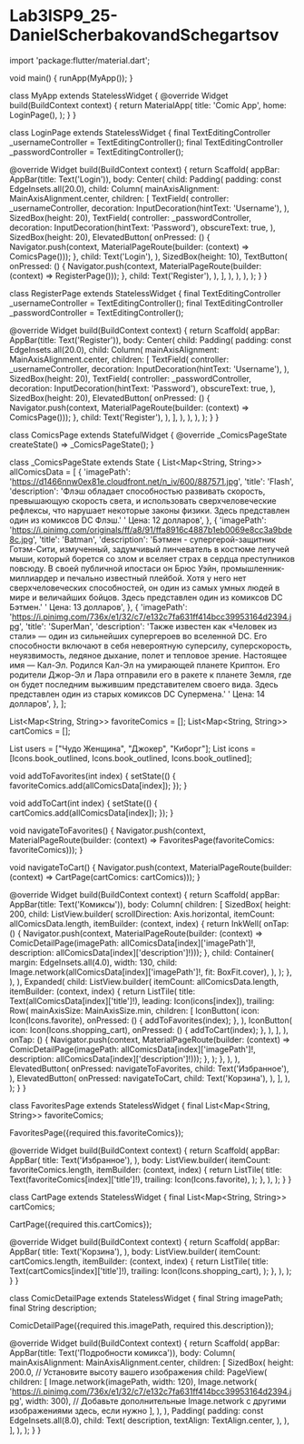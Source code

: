 # Lab3ISP9_25-DanielScherbakovandSchegartsov 
import 'package:flutter/material.dart';

void main() {
  runApp(MyApp());
}

class MyApp extends StatelessWidget {
  @override
  Widget build(BuildContext context) {
    return MaterialApp(
      title: 'Comic App',
      home: LoginPage(),
    );
  }
}

class LoginPage extends StatelessWidget {
  final TextEditingController _usernameController = TextEditingController();
  final TextEditingController _passwordController = TextEditingController();

  @override
  Widget build(BuildContext context) {
    return Scaffold(
      appBar: AppBar(title: Text('Login')),
      body: Center(
        child: Padding(
          padding: const EdgeInsets.all(20.0),
          child: Column(
            mainAxisAlignment: MainAxisAlignment.center,
            children: <Widget>[
              TextField(
                controller: _usernameController,
                decoration: InputDecoration(hintText: 'Username'),
              ),
              SizedBox(height: 20),
              TextField(
                controller: _passwordController,
                decoration: InputDecoration(hintText: 'Password'),
                obscureText: true,
              ),
              SizedBox(height: 20),
              ElevatedButton(
                onPressed: () {
                  Navigator.push(context, MaterialPageRoute(builder: (context) => ComicsPage()));
                },
                child: Text('Login'),
              ),
              SizedBox(height: 10),
              TextButton(
                onPressed: () {
                  Navigator.push(context, MaterialPageRoute(builder: (context) => RegisterPage()));
                },
                child: Text('Register'),
              ),
            ],
          ),
        ),
      ),
    );
  }
}

class RegisterPage extends StatelessWidget {
  final TextEditingController _usernameController = TextEditingController();
  final TextEditingController _passwordController = TextEditingController();

  @override
  Widget build(BuildContext context) {
    return Scaffold(
      appBar: AppBar(title: Text('Register')),
      body: Center(
        child: Padding(
          padding: const EdgeInsets.all(20.0),
          child: Column(
            mainAxisAlignment: MainAxisAlignment.center,
            children: <Widget>[
              TextField(
                controller: _usernameController,
                decoration: InputDecoration(hintText: 'Username'),
              ),
              SizedBox(height: 20),
              TextField(
                controller: _passwordController,
                decoration: InputDecoration(hintText: 'Password'),
                obscureText: true,
              ),
              SizedBox(height: 20),
              ElevatedButton(
                onPressed: () {
                  Navigator.push(context, MaterialPageRoute(builder: (context) => ComicsPage()));
                },
                child: Text('Register'),
              ),
            ],
          ),
        ),
      ),
    );
  }
}

class ComicsPage extends StatefulWidget {
  @override
  _ComicsPageState createState() => _ComicsPageState();
}

class _ComicsPageState extends State<ComicsPage> {
  List<Map<String, String>> allComicsData = [
    {
      'imagePath': 'https://d1466nnw0ex81e.cloudfront.net/n_iv/600/887571.jpg',
      'title': 'Flash',
      'description': 'Флэш обладает способностью развивать скорость, превышающую скорость света, и использовать сверхчеловеческие рефлексы, что нарушает некоторые законы физики. Здесь представлен один из комиксов DC Флэш.'
          ' Цена: 12 долларов',
    },
    {
      'imagePath': 'https://i.pinimg.com/originals/ff/a8/91/ffa8916c4887b1eb0069e8cc3a9bde8c.jpg',
      'title': 'Batman',
      'description': 'Бэтмен - супергерой-защитник Готэм-Сити, измученный, задумчивый линчеватель в костюме летучей мыши, который борется со злом и вселяет страх в сердца преступников повсюду. В своей публичной ипостаси он Брюс Уэйн, промышленник-миллиардер и печально известный плейбой. Хотя у него нет сверхчеловеческих способностей, он один из самых умных людей в мире и величайших бойцов. Здесь представлен один из комиксов DC Бэтмен.'
          ' Цена: 13 долларов',
    },
    {
      'imagePath': 'https://i.pinimg.com/736x/e1/32/c7/e132c7fa631ff414bcc39953164d2394.jpg',
      'title': 'SuperMan',
      'description': 'Также известен как «Человек из стали» — один из сильнейших супергероев во вселенной DC. Его способности включают в себя невероятную суперсилу, суперскорость, неуязвимость, ледяное дыхание, полет и тепловое зрение. Настоящее имя — Кал-Эл. Родился Кал-Эл на умирающей планете Криптон. Его родители Джор-Эл и Лара отправили его в ракете к планете Земля, где он будет последним выжившим представителем своего вида. Здесь представлен один из старых комиксов DC Супермена.'
          ' Цена: 14 долларов',
    },
  ];


  List<Map<String, String>> favoriteComics = [];
  List<Map<String, String>> cartComics = [];

  List<String> users = ["Чудо Женщина", "Джокер", "Киборг"];
  List<IconData> icons = [Icons.book_outlined, Icons.book_outlined, Icons.book_outlined];

  void addToFavorites(int index) {
    setState(() {
      favoriteComics.add(allComicsData[index]);
    });
  }

  void addToCart(int index) {
    setState(() {
      cartComics.add(allComicsData[index]);
    });
  }

  void navigateToFavorites() {
    Navigator.push(context, MaterialPageRoute(builder: (context) => FavoritesPage(favoriteComics: favoriteComics)));
  }

  void navigateToCart() {
    Navigator.push(context, MaterialPageRoute(builder: (context) => CartPage(cartComics: cartComics)));
  }

  @override
  Widget build(BuildContext context) {
    return Scaffold(
      appBar: AppBar(title: Text('Комиксы')),
      body: Column(
        children: <Widget>[
          SizedBox(
            height: 200,
            child: ListView.builder(
              scrollDirection: Axis.horizontal,
              itemCount: allComicsData.length,
              itemBuilder: (context, index) {
                return InkWell(
                  onTap: () {
                    Navigator.push(context, MaterialPageRoute(builder: (context) => ComicDetailPage(imagePath: allComicsData[index]['imagePath']!, description: allComicsData[index]['description']!)));
                  },
                  child: Container(
                    margin: EdgeInsets.all(4.0),
                    width: 130,
                    child: Image.network(allComicsData[index]['imagePath']!, fit: BoxFit.cover),
                  ),
                );
              },
            ),
          ),
          Expanded(
            child: ListView.builder(
              itemCount: allComicsData.length,
              itemBuilder: (context, index) {
                return ListTile(
                  title: Text(allComicsData[index]['title']!),
                  leading: Icon(icons[index]),
                  trailing: Row(
                    mainAxisSize: MainAxisSize.min,
                    children: <Widget>[
                      IconButton(
                        icon: Icon(Icons.favorite),
                        onPressed: () {
                          addToFavorites(index);
                        },
                      ),
                      IconButton(
                        icon: Icon(Icons.shopping_cart),
                        onPressed: () {
                          addToCart(index);
                        },
                      ),
                    ],
                  ),
                  onTap: () {
                    Navigator.push(context, MaterialPageRoute(builder: (context) => ComicDetailPage(imagePath: allComicsData[index]['imagePath']!, description: allComicsData[index]['description']!)));
                  },
                );
              },
            ),
          ),
          ElevatedButton(
            onPressed: navigateToFavorites,
            child: Text('Избранное'),
          ),
          ElevatedButton(
            onPressed: navigateToCart,
            child: Text('Корзина'),
          ),
        ],
      ),
    );
  }
}

class FavoritesPage extends StatelessWidget {
  final List<Map<String, String>> favoriteComics;

  FavoritesPage({required this.favoriteComics});

  @override
  Widget build(BuildContext context) {
    return Scaffold(
      appBar: AppBar(
        title: Text('Избранное'),
      ),
      body: ListView.builder(
        itemCount: favoriteComics.length,
        itemBuilder: (context, index) {
          return ListTile(
            title: Text(favoriteComics[index]['title']!),
            trailing: Icon(Icons.favorite),
          );
        },
      ),
    );
  }
}

class CartPage extends StatelessWidget {
  final List<Map<String, String>> cartComics;

  CartPage({required this.cartComics});

  @override
  Widget build(BuildContext context) {
    return Scaffold(
      appBar: AppBar(
        title: Text('Корзина'),
      ),
      body: ListView.builder(
        itemCount: cartComics.length,
        itemBuilder: (context, index) {
          return ListTile(
            title: Text(cartComics[index]['title']!),
            trailing: Icon(Icons.shopping_cart),
          );
        },
      ),
    );
  }
}

class ComicDetailPage extends StatelessWidget {
  final String imagePath;
  final String description;

  ComicDetailPage({required this.imagePath, required this.description});

  @override
  Widget build(BuildContext context) {
    return Scaffold(
      appBar: AppBar(title: Text('Подробности комикса')),
      body: Column(
        mainAxisAlignment: MainAxisAlignment.center,
        children: [
          SizedBox(
            height: 200.0, // Установите высоту вашего изображения
            child: PageView(
              children: [
                Image.network(imagePath, width: 120),
                Image.network(
                    'https://i.pinimg.com/736x/e1/32/c7/e132c7fa631ff414bcc39953164d2394.jpg',
                    width: 300),
                // Добавьте дополнительные Image.network с другими изображениями здесь, если нужно
              ],
            ),
          ),
          Padding(
            padding: const EdgeInsets.all(8.0),
            child: Text(
              description,
              textAlign: TextAlign.center,
            ),
          ),
        ],
      ),
    );
  }
}
